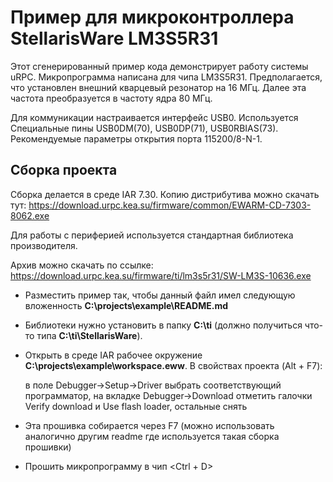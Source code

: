 # Пример для микроконтроллера StellarisWare LM3S5R31

Этот сгенерированный пример кода демонстрирует работу системы uRPC.
Микропрограмма написана для чипа LM3S5R31. Предполагается, что
установлен внешний кварцевый резонатор на 16 МГц. Далее эта частота
преобразуется в частоту ядра 80 МГц.

Для коммуникации настраивается интерфейс USB0. Используется Специальные пины USB0DM(70), USB0DP(71), USB0RBIAS(73). Рекомендуемые параметры
открытия порта 115200/8-N-1.

## Сборка проекта

Сборка делается в среде IAR 7.30. Копию дистрибутива можно скачать тут: https://download.urpc.kea.su/firmware/common/EWARM-CD-7303-8062.exe 

Для работы с периферией используется стандартная библиотека производителя. 

Архив можно скачать по ссылке: https://download.urpc.kea.su/firmware/ti/lm3s5r31/SW-LM3S-10636.exe


-   Разместить пример так, чтобы данный файл имел следующую вложенность
    **C:\projects\example\README.md**
    
-   Библиотеки нужно установить в папку **C:\ti** (должно получиться что-то типа **C:\ti\StellarisWare**).
    
- Открыть в среде IAR рабочее окружение **C:\projects\example\workspace.eww**. В свойствах проекта (Alt + F7):

  в поле Debugger->Setup->Driver выбрать соответствующий программатор,
  на вкладке Debugger->Download отметить галочки Verify download и Use flash loader, остальные снять

- Эта прошивка собирается через F7 (можно использовать аналогично другим readme где используется такая сборка прошивки)

-   Прошить микропрограмму в чип <Ctrl + D>

